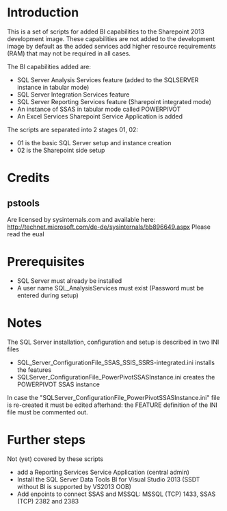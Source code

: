 ﻿# Introduction
This is a set of scripts for added BI capabilities to the Sharepoint 2013 development image. These capabilities are not added to the development image by default as the added services add higher resource requirements (RAM) that may not be required in all cases.

The BI capabilities added are:
- SQL Server Analysis Services feature  (added to the SQLSERVER instance in tabular mode)
- SQL Server Integration Services feature 
- SQL Server Reporting Services feature (Sharepoint integrated mode)
- An instance of SSAS in tabular mode called POWERPIVOT
- An Excel Services Sharepoint Service Application is added

The scripts are separated into 2 stages 01, 02:
- 01 is the basic SQL Server setup and instance creation
- 02 is the Sharepoint side setup

# Credits
## pstools
Are licensed by sysinternals.com and available here: http://technet.microsoft.com/de-de/sysinternals/bb896649.aspx
Please read the eual
 
# Prerequisites
* SQL Server must already be installed
* A user name SQL_AnalysisServices must exist (Password must be entered during setup)

# Notes


The SQL Server installation, configuration and setup is described in two INI files
- SQL_Server_ConfigurationFile_SSAS_SSIS_SSRS-integrated.ini installs the features
- SQLServer_ConfigurationFile_PowerPivotSSASInstance.ini creates the POWERPIVOT SSAS instance

In case the "SQLServer_ConfigurationFile_PowerPivotSSASInstance.ini" file is re-created it must be edited afterhand: the FEATURE definition of the INI file must be commented out. 

# Further steps
Not (yet) covered by these scripts

* add a Reporting Services Service Application (central admin)
* Install the SQL Server Data Tools BI for Visual Studio 2013 (SSDT without BI is supported by VS2013 OOB)
* Add enpoints to connect SSAS and MSSQL: MSSQL (TCP) 1433, SSAS (TCP) 2382 and 2383
